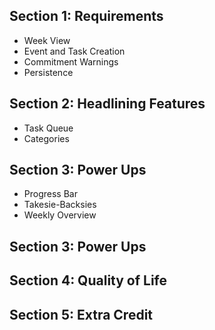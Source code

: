 ## Section 1: Requirements
- Week View
- Event and Task Creation
- Commitment Warnings
- Persistence

## Section 2: Headlining Features
- Task Queue
- Categories


## Section 3: Power Ups
- Progress Bar
- Takesie-Backsies
- Weekly Overview
## Section 3: Power Ups


## Section 4: Quality of Life


## Section 5: Extra Credit
